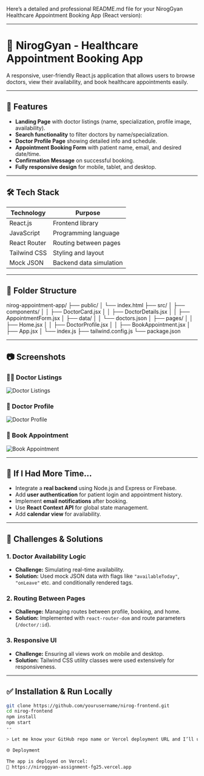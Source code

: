 Here’s a detailed and professional README.md file for your NirogGyan Healthcare Appointment Booking App (React version):


---

# 🏥 NirogGyan - Healthcare Appointment Booking App

A responsive, user-friendly React.js application that allows users to browse doctors, view their availability, and book healthcare appointments easily.

---

## 🚀 Features

- **Landing Page** with doctor listings (name, specialization, profile image, availability).
- **Search functionality** to filter doctors by name/specialization.
- **Doctor Profile Page** showing detailed info and schedule.
- **Appointment Booking Form** with patient name, email, and desired date/time.
- **Confirmation Message** on successful booking.
- **Fully responsive design** for mobile, tablet, and desktop.

---

## 🛠️ Tech Stack

| Technology    | Purpose                         |
|---------------|----------------------------------|
| React.js      | Frontend library                 |
| JavaScript    | Programming language             |
| React Router  | Routing between pages            |
| Tailwind CSS  | Styling and layout               |
| Mock JSON     | Backend data simulation          |

---

## 📁 Folder Structure

nirog-appointment-app/ ├── public/ │   └── index.html ├── src/ │   ├── components/ │   │   ├── DoctorCard.jsx │   │   ├── DoctorDetails.jsx │   │   ├── AppointmentForm.jsx │   ├── data/ │   │   └── doctors.json │   ├── pages/ │   │   ├── Home.jsx │   │   ├── DoctorProfile.jsx │   │   ├── BookAppointment.jsx │   ├── App.jsx │   └── index.js ├── tailwind.config.js └── package.json

---

## 📷 Screenshots

### 👨‍⚕️ Doctor Listings
![Doctor Listings](./screenshots/doctors.png)

### 📄 Doctor Profile
![Doctor Profile](./screenshots/profile.png)

### 📅 Book Appointment
![Book Appointment](./screenshots/appointment.png)

---

## 🧠 If I Had More Time...

- Integrate a **real backend** using Node.js and Express or Firebase.
- Add **user authentication** for patient login and appointment history.
- Implement **email notifications** after booking.
- Use **React Context API** for global state management.
- Add **calendar view** for availability.

---

## 🧩 Challenges & Solutions

### 1. **Doctor Availability Logic**
- **Challenge:** Simulating real-time availability.
- **Solution:** Used mock JSON data with flags like `"availableToday"`, `"onLeave"` etc. and conditionally rendered tags.

### 2. **Routing Between Pages**
- **Challenge:** Managing routes between profile, booking, and home.
- **Solution:** Implemented with `react-router-dom` and route parameters (`/doctor/:id`).

### 3. **Responsive UI**
- **Challenge:** Ensuring all views work on mobile and desktop.
- **Solution:** Tailwind CSS utility classes were used extensively for responsiveness.

---

## ✅ Installation & Run Locally

```bash
git clone https://github.com/yourusername/nirog-frontend.git
cd nirog-frontend
npm install
npm start
--

> Let me know your GitHub repo name or Vercel deployment URL and I’ll update those in

🌐 Deployment

The app is deployed on Vercel:
🔗 https://niroggyan-assignment-fg25.vercel.app
